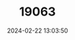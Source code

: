 ---
title: "19063"
category: "Radiocentrum avalonense"
draft: false
date: 2024-02-22 13:03:50
languages:
  English: ["Catalina Mountain Snail"]
---